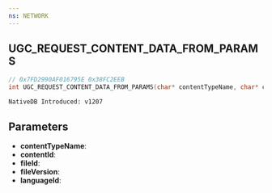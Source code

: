```yaml
---
ns: NETWORK
---
```

## UGC_REQUEST_CONTENT_DATA_FROM_PARAMS

```c
// 0x7FD2990AF016795E 0x38FC2EEB
int UGC_REQUEST_CONTENT_DATA_FROM_PARAMS(char* contentTypeName, char* contentId, int fileId, int fileVersion, int languageId);
```

```
NativeDB Introduced: v1207
```

## Parameters
* **contentTypeName**:
* **contentId**:
* **fileId**:
* **fileVersion**:
* **languageId**:
